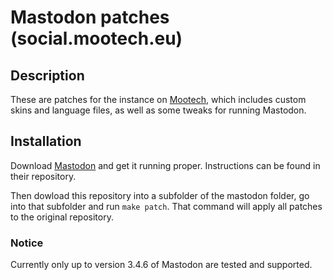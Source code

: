 # Mastodon patches (social.mootech.eu)

## Description
These are patches for the instance on
[Mootech](https://social.mootech.eu/about), which includes custom skins and
language files, as well as some tweaks for running Mastodon.

## Installation
Download [Mastodon](https://github.com/mastodon/mastodon) and get it running proper. Instructions can be found in their repository.

Then dowload this repository into a subfolder of the mastodon folder, go into
that subfolder and run `make patch`. That command will apply all patches to the
original repository.

### Notice

Currently only up to version 3.4.6 of Mastodon are tested and supported.

